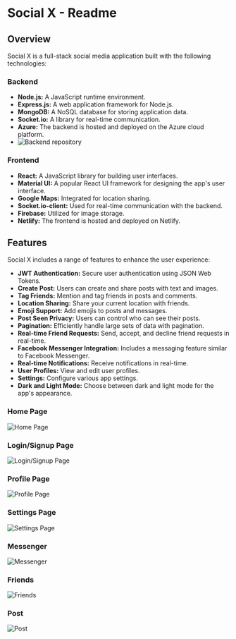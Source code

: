 # Social X - Readme

## Overview

Social X is a full-stack social media application built with the following technologies:

### Backend

- **Node.js:** A JavaScript runtime environment.
- **Express.js:** A web application framework for Node.js.
- **MongoDB:** A NoSQL database for storing application data.
- **Socket.io:** A library for real-time communication.
- **Azure:** The backend is hosted and deployed on the Azure cloud platform.
- ![Backend repository](https://github.com/Pauras022/social_media_website_backend)

### Frontend

- **React:** A JavaScript library for building user interfaces.
- **Material UI:** A popular React UI framework for designing the app's user interface.
- **Google Maps:** Integrated for location sharing.
- **Socket.io-client:** Used for real-time communication with the backend.
- **Firebase:** Utilized for image storage.
- **Netlify:** The frontend is hosted and deployed on Netlify.

## Features

Social X includes a range of features to enhance the user experience:

- **JWT Authentication:** Secure user authentication using JSON Web Tokens.
- **Create Post:** Users can create and share posts with text and images.
- **Tag Friends:** Mention and tag friends in posts and comments.
- **Location Sharing:** Share your current location with friends.
- **Emoji Support:** Add emojis to posts and messages.
- **Post Seen Privacy:** Users can control who can see their posts.
- **Pagination:** Efficiently handle large sets of data with pagination.
- **Real-time Friend Requests:** Send, accept, and decline friend requests in real-time.
- **Facebook Messenger Integration:** Includes a messaging feature similar to Facebook Messenger.
- **Real-time Notifications:** Receive notifications in real-time.
- **User Profiles:** View and edit user profiles.
- **Settings:** Configure various app settings.
- **Dark and Light Mode:** Choose between dark and light mode for the app's appearance.

### Home Page

![Home Page](url_to_home_page_screenshot.png)

### Login/Signup Page

![Login/Signup Page](url_to_login_signup_page_screenshot.png)

### Profile Page

![Profile Page](url_to_profile_page_screenshot.png)

### Settings Page

![Settings Page](url_to_settings_page_screenshot.png)

### Messenger

![Messenger](url_to_messenger_page_screenshot.png)

### Friends

![Friends](url_to_friends_page_screenshot.png)

### Post

![Post](url_to_post_page_screenshot.png)
